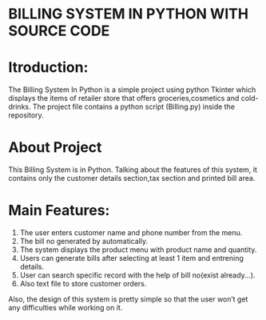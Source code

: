 # BILLING SYSTEM IN PYTHON WITH SOURCE CODE

# Itroduction:
The Billing System In Python is a simple project using python Tkinter which displays the items of retailer  store that offers groceries,cosmetics and cold-drinks.
The project file contains a python script (Billing.py) inside the repository.

# About Project
This Billing System is in Python. Talking about the features of this system, it contains only the customer details section,tax section and printed bill area.

# Main Features:
  1) The user enters customer name and phone number from the menu.
  2) The bill no generated by automatically.
  3) The system displays the product menu with product name and quantity.
  4) Users can generate bills after selecting at least 1 item and entrening details.
  5) User can search specific record with the help of bill no(exist already...).
  6) Also text file to store customer orders.

Also, the design of this system is pretty simple so that the user won’t get any difficulties while working on it.

